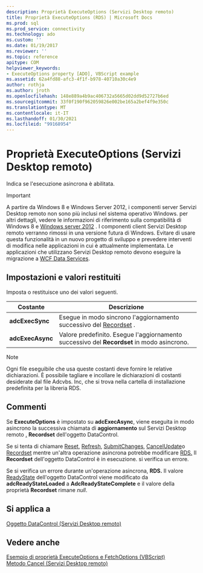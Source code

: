 ```yaml
---
description: Proprietà ExecuteOptions (Servizi Desktop remoto)
title: Proprietà ExecuteOptions (RDS) | Microsoft Docs
ms.prod: sql
ms.prod_service: connectivity
ms.technology: ado
ms.custom: ''
ms.date: 01/19/2017
ms.reviewer: ''
ms.topic: reference
apitype: COM
helpviewer_keywords:
- ExecuteOptions property [ADO], VBScript example
ms.assetid: 62a4fd88-afc3-4f1f-b978-40710a30c4e9
author: rothja
ms.author: jroth
ms.openlocfilehash: 148e889a4b9ac406732a5665d02dd9d52727b6ed
ms.sourcegitcommit: 33f0f190f962059826e002be165a2bef4f9e350c
ms.translationtype: MT
ms.contentlocale: it-IT
ms.lasthandoff: 01/30/2021
ms.locfileid: "99168954"
---
```

# <a name="executeoptions-property-rds"></a>Proprietà ExecuteOptions (Servizi Desktop remoto)
Indica se l'esecuzione asincrona è abilitata.  
  
> [!IMPORTANT]
>  A partire da Windows 8 e Windows Server 2012, i componenti server Servizi Desktop remoto non sono più inclusi nel sistema operativo Windows. per altri dettagli, vedere le informazioni di riferimento sulla compatibilità di Windows 8 e [Windows server 2012](https://www.microsoft.com/download/details.aspx?id=27416) . I componenti client Servizi Desktop remoto verranno rimossi in una versione futura di Windows. Evitare di usare questa funzionalità in un nuovo progetto di sviluppo e prevedere interventi di modifica nelle applicazioni in cui è attualmente implementata. Le applicazioni che utilizzano Servizi Desktop remoto devono eseguire la migrazione a [WCF Data Services](/dotnet/framework/wcf/).  
  
## <a name="settings-and-return-values"></a>Impostazioni e valori restituiti  
 Imposta o restituisce uno dei valori seguenti.  
  
|Costante|Descrizione|  
|--------------|-----------------|  
|**adcExecSync**|Esegue in modo sincrono l'aggiornamento successivo del [Recordset](../ado-api/recordset-object-ado.md) .|  
|**adcExecAsync**|Valore predefinito. Esegue l'aggiornamento successivo del **Recordset** in modo asincrono.|  
  
> [!NOTE]
>  Ogni file eseguibile che usa queste costanti deve fornire le relative dichiarazioni. È possibile tagliare e incollare le dichiarazioni di costanti desiderate dal file Adcvbs. Inc, che si trova nella cartella di installazione predefinita per la libreria RDS.  
  
## <a name="remarks"></a>Commenti  
 Se **ExecuteOptions** è impostato su **adcExecAsync**, viene eseguita in modo asincrono la successiva chiamata di **aggiornamento** sul Servizi Desktop remoto [.](./datacontrol-object-rds.md) **Recordset** dell'oggetto DataControl.  
  
 Se si tenta di chiamare [Reset](./reset-method-rds.md), [Refresh](./refresh-method-rds.md), [SubmitChanges](./submitchanges-method-rds.md), [CancelUpdate](../ado-api/cancelupdate-method-ado.md)o [Recordset](./recordset-sourcerecordset-properties-rds.md) mentre un'altra operazione asincrona potrebbe modificare [RDS.](./datacontrol-object-rds.md) Il **Recordset** dell'oggetto DataControl è in esecuzione. si verifica un errore.  
  
 Se si verifica un errore durante un'operazione asincrona, **RDS.** Il valore [ReadyState](./readystate-property-rds.md) dell'oggetto DataControl viene modificato da **adcReadyStateLoaded** a **AdcReadyStateComplete** e il valore della proprietà **Recordset** rimane *null*.  
  
## <a name="applies-to"></a>Si applica a  
 [Oggetto DataControl (Servizi Desktop remoto)](./datacontrol-object-rds.md)  
  
## <a name="see-also"></a>Vedere anche  
 [Esempio di proprietà ExecuteOptions e FetchOptions (VBScript)](./executeoptions-and-fetchoptions-properties-example-vbscript.md)   
 [Metodo Cancel (Servizi Desktop remoto)](./cancel-method-rds.md)